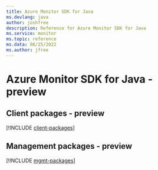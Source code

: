 ```yaml
---
title: Azure Monitor SDK for Java
ms.devlang: java
author: joshfree
description: Reference for Azure Monitor SDK for Java
ms.service: monitor
ms.topic: reference
ms.data: 08/25/2022
ms.author: jfree
---
```

# Azure Monitor SDK for Java - preview

## Client packages - preview
[!INCLUDE [client-packages](monitor-client-index.md)]
## Management packages - preview
[!INCLUDE [mgmt-packages](monitor-mgmt-index.md)]